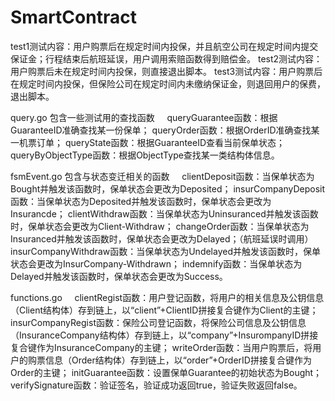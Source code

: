 # SmartContract
test1测试内容：用户购票后在规定时间内投保，并且航空公司在规定时间内提交保证金；行程结束后航班延误，用户调用索赔函数得到赔偿金。
test2测试内容：用户购票后未在规定时间内投保，则直接退出脚本。
test3测试内容：用户购票后在规定时间内投保，但保险公司在规定时间内未缴纳保证金，则退回用户的保费，退出脚本。

query.go 包含一些测试用的查找函数
    queryGuarantee函数：根据GuaranteeID准确查找某一份保单；
    queryOrder函数：根据OrderID准确查找某一机票订单；
    queryState函数：根据GuaranteeID查看当前保单状态；
    queryByObjectType函数：根据ObjectType查找某一类结构体信息。

fsmEvent.go 包含与状态变迁相关的函数
    clientDeposit函数：当保单状态为Bought并触发该函数时，保单状态会更改为Deposited；
    insurCompanyDeposit函数：当保单状态为Deposited并触发该函数时，保单状态会更改为Insurancde；
    clientWithdraw函数：当保单状态为Uninsuranced并触发该函数时，保单状态会更改为Client-Withdraw；
    changeOrder函数：当保单状态为Insuranced并触发该函数时，保单状态会更改为Delayed；（航班延误时调用）
    insurCompanyWithdraw函数：当保单状态为Undelayed并触发该函数时，保单状态会更改为InsurCompany-Withdrawn；
    indemnify函数：当保单状态为Delayed并触发该函数时，保单状态会更改为Success。
    
functions.go
    clientRegist函数：用户登记函数，将用户的相关信息及公钥信息（Client结构体）存到链上，以“client”+ClientID拼接复合键作为Client的主键；
    insurCompanyRegist函数：保险公司登记函数，将保险公司信息及公钥信息（InsuranceCompany结构体）存到链上，以“company”+InsurompanyID拼接复合键作为InsuranceCompany的主键；
    writeOrder函数：当用户购票后，将用户的购票信息（Order结构体）存到链上，以“order”+OrderID拼接复合键作为Order的主键；
    initGuarantee函数：设置保单Guarantee的初始状态为Bought；
    verifySignature函数：验证签名，验证成功返回true，验证失败返回false。
